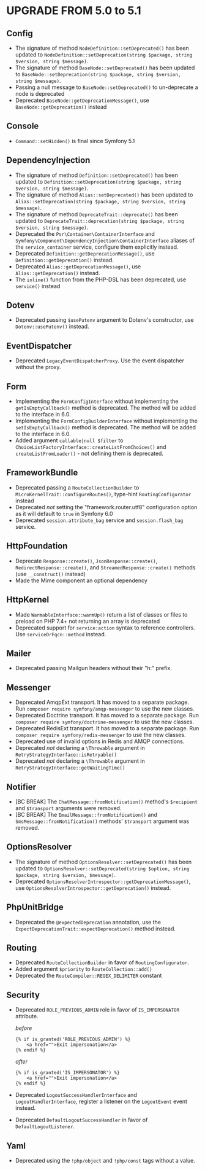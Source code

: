 UPGRADE FROM 5.0 to 5.1
=======================

Config
------

 * The signature of method `NodeDefinition::setDeprecated()` has been updated to `NodeDefinition::setDeprecation(string $package, string $version, string $message)`.
 * The signature of method `BaseNode::setDeprecated()` has been updated to `BaseNode::setDeprecation(string $package, string $version, string $message)`.
 * Passing a null message to `BaseNode::setDeprecated()` to un-deprecate a node is deprecated
 * Deprecated `BaseNode::getDeprecationMessage()`, use `BaseNode::getDeprecation()` instead

Console
-------

 * `Command::setHidden()` is final since Symfony 5.1

DependencyInjection
-------------------

 * The signature of method `Definition::setDeprecated()` has been updated to `Definition::setDeprecation(string $package, string $version, string $message)`.
 * The signature of method `Alias::setDeprecated()` has been updated to `Alias::setDeprecation(string $package, string $version, string $message)`.
 * The signature of method `DeprecateTrait::deprecate()` has been updated to `DeprecateTrait::deprecation(string $package, string $version, string $message)`.
 * Deprecated the `Psr\Container\ContainerInterface` and `Symfony\Component\DependencyInjection\ContainerInterface` aliases of the `service_container` service,
   configure them explicitly instead.
 * Deprecated `Definition::getDeprecationMessage()`, use `Definition::getDeprecation()` instead.
 * Deprecated `Alias::getDeprecationMessage()`, use `Alias::getDeprecation()` instead.
 * The `inline()` function from the PHP-DSL has been deprecated, use `service()` instead

Dotenv
------

 * Deprecated passing `$usePutenv` argument to Dotenv's constructor, use `Dotenv::usePutenv()` instead.

EventDispatcher
---------------

 * Deprecated `LegacyEventDispatcherProxy`. Use the event dispatcher without the proxy.

Form
----

 * Implementing the `FormConfigInterface` without implementing the `getIsEmptyCallback()` method
   is deprecated. The method will be added to the interface in 6.0.
 * Implementing the `FormConfigBuilderInterface` without implementing the `setIsEmptyCallback()` method
   is deprecated. The method will be added to the interface in 6.0.
 * Added argument `callable|null $filter` to `ChoiceListFactoryInterface::createListFromChoices()` and `createListFromLoader()` - not defining them is deprecated.

FrameworkBundle
---------------

 * Deprecated passing a `RouteCollectionBuilder` to `MicroKernelTrait::configureRoutes()`, type-hint `RoutingConfigurator` instead
 * Deprecated *not* setting the "framework.router.utf8" configuration option as it will default to `true` in Symfony 6.0
 * Deprecated `session.attribute_bag` service and `session.flash_bag` service.

HttpFoundation
--------------

 * Deprecate `Response::create()`, `JsonResponse::create()`,
   `RedirectResponse::create()`, and `StreamedResponse::create()` methods (use
   `__construct()` instead)
 * Made the Mime component an optional dependency

HttpKernel
----------

 * Made `WarmableInterface::warmUp()` return a list of classes or files to preload on PHP 7.4+
   not returning an array is deprecated
 * Deprecated support for `service:action` syntax to reference controllers. Use `serviceOrFqcn::method` instead.

Mailer
------

 * Deprecated passing Mailgun headers without their "h:" prefix.

Messenger
---------

 * Deprecated AmqpExt transport. It has moved to a separate package. Run `composer require symfony/amqp-messenger` to use the new classes.
 * Deprecated Doctrine transport. It has moved to a separate package. Run `composer require symfony/doctrine-messenger` to use the new classes.
 * Deprecated RedisExt transport. It has moved to a separate package. Run `composer require symfony/redis-messenger` to use the new classes.
 * Deprecated use of invalid options in Redis and AMQP connections.
 * Deprecated *not* declaring a `\Throwable` argument in `RetryStrategyInterface::isRetryable()`
 * Deprecated *not* declaring a `\Throwable` argument in `RetryStrategyInterface::getWaitingTime()`

Notifier
--------

 * [BC BREAK] The `ChatMessage::fromNotification()` method's `$recipient` and `$transport`
   arguments were removed.
 * [BC BREAK] The `EmailMessage::fromNotification()` and `SmsMessage::fromNotification()`
   methods' `$transport` argument was removed.

OptionsResolver
---------------

 * The signature of method `OptionsResolver::setDeprecated()` has been updated to `OptionsResolver::setDeprecated(string $option, string $package, string $version, $message)`.
 * Deprecated `OptionsResolverIntrospector::getDeprecationMessage()`, use `OptionsResolverIntrospector::getDeprecation()` instead.

PhpUnitBridge
-------------

 * Deprecated the `@expectedDeprecation` annotation, use the `ExpectDeprecationTrait::expectDeprecation()` method instead.

Routing
-------

 * Deprecated `RouteCollectionBuilder` in favor of `RoutingConfigurator`.
 * Added argument `$priority` to `RouteCollection::add()`
 * Deprecated the `RouteCompiler::REGEX_DELIMITER` constant

Security
--------

 * Deprecated `ROLE_PREVIOUS_ADMIN` role in favor of `IS_IMPERSONATOR` attribute.

   *before*
   ```twig
   {% if is_granted('ROLE_PREVIOUS_ADMIN') %}
       <a href="">Exit impersonation</a>
   {% endif %}
   ```

   *after*
   ```twig
   {% if is_granted('IS_IMPERSONATOR') %}
       <a href="">Exit impersonation</a>
   {% endif %}
   ```

 * Deprecated `LogoutSuccessHandlerInterface` and `LogoutHandlerInterface`, register a listener on the `LogoutEvent` event instead.
 * Deprecated `DefaultLogoutSuccessHandler` in favor of `DefaultLogoutListener`.

Yaml
----

 * Deprecated using the `!php/object` and `!php/const` tags without a value.
